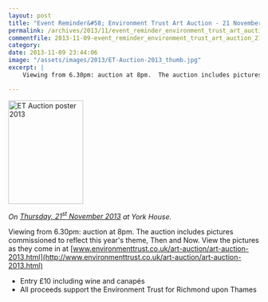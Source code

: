 ```yaml
---
layout: post
title: "Event Reminder&#58; Environment Trust Art Auction - 21 November 2013"
permalink: /archives/2013/11/event_reminder_environment_trust_art_auction_21_no.html
commentfile: 2013-11-09-event_reminder_environment_trust_art_auction_21_no
category: 
date: 2013-11-09 23:44:06
image: "/assets/images/2013/ET-Auction-2013_thumb.jpg"
excerpt: |
    Viewing from 6.30pm: auction at 8pm.  The auction includes pictures commissioned to reflect this year's theme, Then and Now. View the pictures as they come in at <a href="http://www.environmenttrust.co.uk/art-auction/art-auction-2013.html">www.environmenttrust.co.uk/art-auction/art-auction-2013.html</a>

---
```


<a href="/assets/images/2013/ET-Auction-2013.jpg" title="See larger version of - ET Auction poster 2013"><img src="/assets/images/2013/ET-Auction-2013_thumb.jpg" width="150" height="208" alt="ET Auction poster 2013" class="photo right" /></a>

*On [Thursday, 21<sup>st</sup> November 2013](/event/event/200705144202) at York House.*

Viewing from 6.30pm: auction at 8pm. The auction includes pictures commissioned to reflect this year's theme, Then and Now. View the pictures as they come in at [www.environmenttrust.co.uk/art-auction/art-auction-2013.html](http://www.environmenttrust.co.uk/art-auction/art-auction-2013.html)

-   Entry £10 including wine and canapés
-   All proceeds support the Environment Trust for Richmond upon Thames
